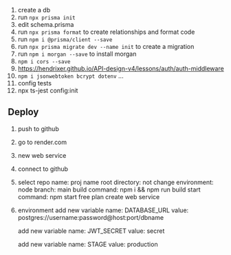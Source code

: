 1. create a db
2. run `npx prisma init`
3. edit schema.prisma
4. run `npx prisma format` to create relationships and format code
5. run `npm i @prisma/client --save`
6. run `npx prisma migrate dev --name init` to create a migration
7. run `npm i morgan --save` to install morgan
8. `npm i cors --save`
9. https://hendrixer.github.io/API-design-v4/lessons/auth/auth-middleware
10. `npm i jsonwebtoken bcrypt dotenv`
    ...
11. config tests
12. npx ts-jest config:init

## Deploy

1. push to github
2. go to render.com
3. new web service
4. connect to github
5. select repo
   name: proj name
   root directory: not change
   environment: node
   branch: main
   build command: npm i && npm run build
   start command: npm start
   free plan
   create web service
6. environment
   add new variable
   name: DATABASE_URL
   value: postgres://username:password@host:port/dbname

   add new variable
   name: JWT_SECRET
   value: secret

   add new variable
   name: STAGE
   value: production
